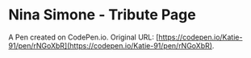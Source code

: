 # Nina Simone - Tribute Page

A Pen created on CodePen.io. Original URL: [https://codepen.io/Katie-91/pen/rNGoXbR](https://codepen.io/Katie-91/pen/rNGoXbR).


